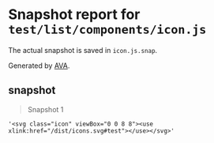 # Snapshot report for `test/list/components/icon.js`

The actual snapshot is saved in `icon.js.snap`.

Generated by [AVA](https://ava.li).

## snapshot

> Snapshot 1

    '<svg class="icon" viewBox="0 0 8 8"><use xlink:href="/dist/icons.svg#test"></use></svg>'
